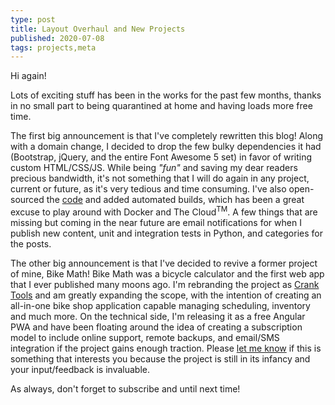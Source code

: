 ```yaml
---
type: post
title: Layout Overhaul and New Projects
published: 2020-07-08
tags: projects,meta
---
```


Hi again!

Lots of exciting stuff has been in the works for the past few months, thanks in no small part to being quarantined at home and having loads more free time. 

The first big announcement is that I've completely rewritten this blog! Along with a domain change, I decided to drop the few bulky dependencies it had (Bootstrap, jQuery, and the entire Font Awesome 5 set) in favor of writing custom HTML/CSS/JS. While being _"fun"_ and saving my dear readers precious bandwidth, it's not something that I will do again in any project, current or future, as it's very tedious and time consuming. I've also open-sourced the [code](https://github.com/cptchloroplast/blog) and added automated builds, which has been a great excuse to play around with Docker and The Cloud<sup>TM</sup>. A few things that are missing but coming in the near future are email notifications for when I publish new content, unit and integration tests in Python, and categories for the posts. 

The other big announcement is that I've decided to revive a former project of mine, Bike Math! Bike Math was a bicycle calculator and the first web app that I ever published many moons ago. I'm rebranding the project as [Crank Tools](https://crank.tools) and am greatly expanding the scope, with the intention of creating an all-in-one bike shop application capable managing scheduling, inventory and much more. On the technical side, I'm releasing it as a free Angular PWA and have been floating around the idea of creating a subscription model to include online support, remote backups, and email/SMS integration if the project gains enough traction. Please [let me know](/contact) if this is something that interests you because the project is still in its infancy and your input/feedback is invaluable.

As always, don't forget to subscribe and until next time!